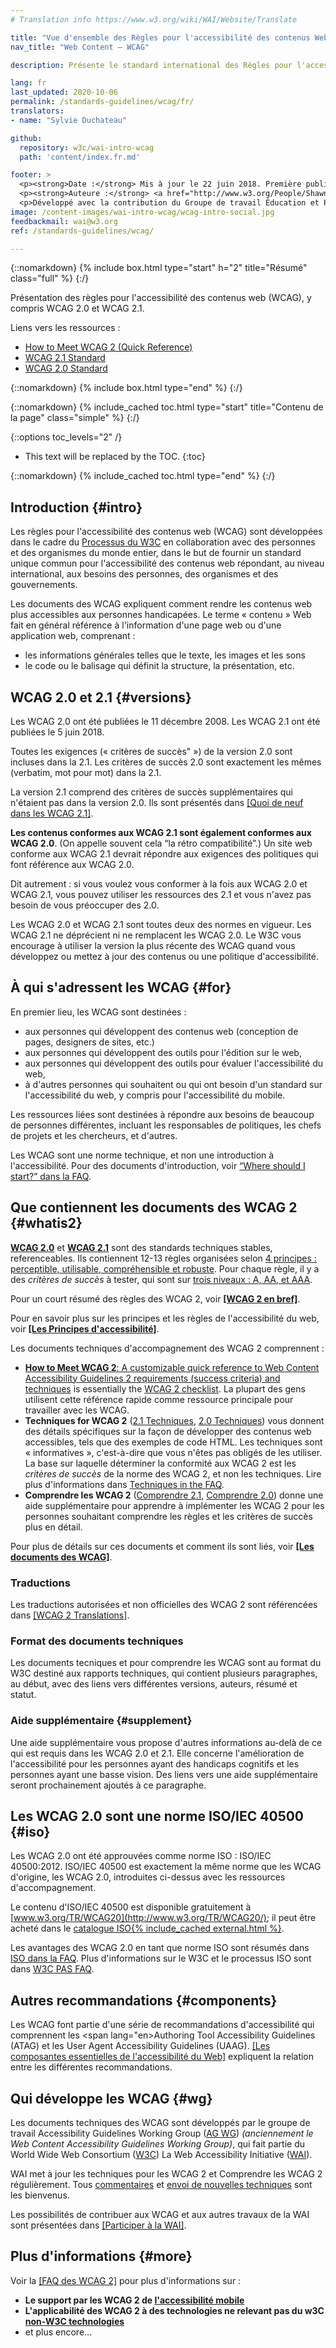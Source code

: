 ```yaml
---
# Translation info https://www.w3.org/wiki/WAI/Website/Translate

title: "Vue d'ensemble des Règles pour l'accessibilité des contenus Web,  (WCAG)"
nav_title: "Web Content – WCAG"

description: Présente le standard international des Règles pour l'accessibilité des contenus web, (WCAG), y compris 2.0 et WCAG 2.1. Les documents des WCAG expliquent comment rendre les contenus web plus accessibles aux personnes handicapées.

lang: fr
last_updated: 2020-10-06
permalink: /standards-guidelines/wcag/fr/
translators: 
- name: "Sylvie Duchateau"

github:
  repository: w3c/wai-intro-wcag
  path: 'content/index.fr.md'

footer: >
  <p><strong>Date :</strong> Mis à jour le 22 juin 2018. Première publication en juillet 2005.</p>
  <p><strong>Auteure :</strong> <a href="http://www.w3.org/People/Shawn/">Shawn Lawton Henry</a>.</p>
  <p>Développé avec la contribution du Groupe de travail Éducation et Promotion (<a href="https://www.w3.org/WAI/about/groups/eowg/">EOWG</a>) et le Groupe de travail en charge des règles d'accessibilité (<a href="https://www.w3.org/WAI/about/groups/agwg/">AG WG</a>).</p>
image: /content-images/wai-intro-wcag/wcag-intro-social.jpg
feedbackmail: wai@w3.org  
ref: /standards-guidelines/wcag/

---
```


{::nomarkdown}
{% include box.html type="start" h="2" title="Résumé" class="full" %}
{:/}

Présentation des règles pour l'accessibilité des contenus web (WCAG), y compris WCAG 2.0 et WCAG 2.1.

Liens vers les ressources :
* [How to Meet WCAG 2 (Quick Reference)](http://www.w3.org/WAI/WCAG21/quickref/)
* [WCAG 2.1 Standard](http://www.w3.org/TR/WCAG21/)
* [WCAG 2.0 Standard](http://www.w3.org/TR/WCAG20/)

{::nomarkdown}
{% include box.html type="end" %}
{:/}

{::nomarkdown}
{% include_cached toc.html type="start" title="Contenu de la page" class="simple" %}
{:/}

{::options toc_levels="2" /}

-   This text will be replaced by the TOC.
{:toc}

{::nomarkdown}
{% include_cached toc.html type="end" %}
{:/}

## Introduction {#intro}

Les règles pour l'accessibilité des contenus web (WCAG) sont développées dans le cadre du [Processus du W3C](/standards-guidelines/w3c-process/) en collaboration avec des personnes et des organismes du monde entier, dans le but de fournir un standard unique commun pour l'accessibilité des contenus web répondant, au niveau international, aux besoins des personnes, des organismes et des gouvernements.

Les documents des WCAG expliquent comment rendre les contenus web plus accessibles aux personnes handicapées. Le terme « contenu » Web fait en général référence à l'information d'une page web ou d'une application web, comprenant :

-   les informations générales telles que le texte, les images et les sons
-   le code ou le balisage qui définit la structure, la présentation, etc.

## WCAG 2.0 et 2.1 {#versions}

Les WCAG 2.0 ont été publiées le 11 décembre  2008. Les WCAG 2.1 ont été publiées le 5 juin 2018.

Toutes les exigences (« critères de succès"
 ») de la version 2.0 sont incluses dans la 2.1. Les critères de succès 2.0 sont exactement les mêmes (verbatim, mot pour mot) dans la 2.1.

La version 2.1 comprend des critères de succès supplémentaires qui n'étaient pas dans la version 2.0. Ils sont présentés dans [[Quoi de neuf dans les WCAG 2.1]](/standards-guidelines/wcag/new-in-21/).

**Les contenus conformes aux WCAG 2.1 sont également conformes aux WCAG 2.0**. (On appelle souvent cela “la rétro compatibilité”.) Un site web conforme aux WCAG 2.1 devrait répondre aux exigences des politiques qui font référence aux WCAG 2.0.

Dit autrement : si vous voulez vous conformer à la fois aux WCAG 2.0 et WCAG 2.1, vous pouvez utiliser les ressources des 2.1 et vous n'avez pas besoin de vous préoccuper des 2.0.

Les WCAG 2.0 et WCAG 2.1 sont toutes deux des normes en vigueur. Les WCAG 2.1 ne déprécient ni ne remplacent les WCAG 2.0. Le W3C vous encourage à utiliser la version la plus récente des WCAG quand vous développez ou mettez à jour des contenus ou une politique d'accessibilité.

## À qui s'adressent les WCAG {#for}

En premier lieu, les WCAG sont destinées :

-   aux personnes qui développent des contenus web (conception de pages, designers de sites, etc.)
-   aux personnes qui développent des outils pour l'édition sur le web,
-   aux personnes qui développent des outils pour évaluer l'accessibilité du web, 
-   à d'autres personnes qui souhaitent ou qui ont besoin d'un standard sur l'accessibilité du web, y compris pour l'accessibilité du mobile.

Les ressources liées sont destinées à répondre aux besoins de beaucoup de personnes différentes, incluant les responsables de politiques, les chefs de projets et les chercheurs, et d'autres.

Les WCAG sont une norme technique, et non une introduction à l'accessibilité. Pour des documents d'introduction, voir [“Where should I start?” dans la FAQ](/standards-guidelines/wcag/faq/#start).

## Que contiennent les documents des WCAG 2 {#whatis2}

**[WCAG 2.0](https://www.w3.org/TR/WCAG20/)** et **[WCAG 2.1](https://www.w3.org/TR/WCAG21/)** sont des standards techniques stables, referenceables. Ils contiennent 12-13 règles organisées selon [4 principes : perceptible, utilisable, compréhensible et robuste](https://www.w3.org/WAI/WCAG21/Understanding/intro#understanding-the-four-principles-of-accessibility). Pour chaque règle, il y a des *critères de succès* à tester, qui sont sur [trois niveaux : A, AA, et AAA](https://www.w3.org/WAI/WCAG21/Understanding/conformance#levels).

Pour un court résumé des règles des  WCAG 2, voir **[[WCAG 2 en bref]](/standards-guidelines/wcag/glance/)**.

Pour en savoir plus sur les principes et les règles de l'accessibilité du web, voir **[[Les Principes d'accessibilité]](/fundamentals/accessibility-principles/)**.

Les documents techniques d'accompagnement des WCAG 2 comprennent :

-   [**How to Meet WCAG 2**: A customizable quick reference to Web Content Accessibility Guidelines 2 requirements (success criteria) and techniques](http://www.w3.org/WAI/WCAG21/quickref/) is essentially the [WCAG 2 checklist](http://www.w3.org/WAI/WCAG21/quickref/). La plupart des gens utilisent cette référence rapide comme ressource principale pour travailler avec les  WCAG.
-   **Techniques for WCAG 2** ([2.1 Techniques](https://www.w3.org/WAI/WCAG21/Techniques/), [2.0 Techniques](https://www.w3.org/TR/WCAG20-TECHS/)) vous donnent des détails spécifiques sur la façon de développer des contenus web accessibles, tels que des exemples de code HTML. Les techniques sont « informatives », c'est-à-dire que vous n'êtes pas obligés de les utiliser. La base sur laquelle déterminer la conformité aux WCAG 2 est les *critères de succès* de la norme des WCAG 2, et non les techniques. Lire plus d'informations dans [Techniques in the FAQ](/standards-guidelines/wcag/faq/#techs).
-  **Comprendre les WCAG 2** ([Comprendre 2.1](https://www.w3.org/WAI/WCAG21/Understanding/), [Comprendre 2.0](https://www.w3.org/TR/UNDERSTANDING-WCAG20/)) donne une aide supplémentaire pour apprendre à implémenter les WCAG 2 pour les personnes souhaitant comprendre les règles et les critères de succès plus en détail.

Pour plus de détails sur ces documents et comment ils sont liés, voir **[[Les documents des WCAG]](/standards-guidelines/wcag/docs/)**.

### Traductions

Les traductions autorisées et non officielles des WCAG 2 sont référencées dans [[WCAG 2 Translations]](/standards-guidelines/wcag/translations/).

### Format des documents techniques

Les documents tecniques et pour comprendre les WCAG sont au format du W3C destiné aux rapports techniques, qui contient plusieurs paragraphes, au début, avec des liens vers différentes versions, auteurs, résumé et statut.

### Aide supplémentaire {#supplement}

Une aide supplémentaire vous propose d'autres informations au-delà de ce qui est requis dans les WCAG 2.0 et 2.1. Elle concerne l'amélioration de l'accessibilité pour les personnes ayant des handicaps cognitifs et les personnes ayant une basse vision. Des liens vers une aide supplémentaire seront prochainement ajoutés à ce paragraphe.

## Les WCAG 2.0 sont une norme ISO/IEC 40500 {#iso}

Les WCAG 2.0 ont été approuvées comme norme ISO : ISO/IEC 40500:2012. ISO/IEC 40500 est exactement la même norme que les WCAG d'origine, les WCAG 2.0, introduites ci-dessus avec les ressources d'accompagnement.

Le contenu d'ISO/IEC 40500 est disponible gratuitement à [www.w3.org/TR/WCAG20](http://www.w3.org/TR/WCAG20/); il peut être acheté dans le [catalogue ISO{% include_cached external.html %}](http://www.iso.org/iso/iso_catalogue/catalogue_tc/catalogue_detail.htm?csnumber=58625).

Les avantages des WCAG 2.0 en tant que norme ISO sont résumés dans [ISO dans la FAQ](/standards-guidelines/wcag/faq/#iso). Plus d'informations sur le W3C et le processus ISO sont dans [W3C PAS FAQ](http://www.w3.org/2010/04/pasfaq).

## Autres recommandations {#components}

Les WCAG font partie d'une série de recommandations d'accessibilité qui comprennent les <span lang="en>Authoring Tool Accessibility Guidelines</span> (ATAG) et les <span lang="en">User Agent Accessibility Guidelines</span> (UAAG). [[Les composantes essentielles de l'accessibilité du Web]](/fundamentals/components/) expliquent la relation entre les différentes recommandations.

## Qui développe les WCAG {#wg}

Les documents techniques des WCAG sont développés par le groupe de travail <span lang="en">Accessibility Guidelines Working Group</span> ([AG WG](https://www.w3.org/WAI/GL/)) *(anciennement le <span lang="en">Web Content Accessibility Guidelines Working Group</span>)*, qui fait partie du <span lang="en">World Wide Web Consortium</span> ([W3C](http://www.w3.org)) La <span lang="en">Web Accessibility Initiative</span> ([WAI](https://www.w3.org/WAI/)).

WAI met à jour les techniques pour les WCAG 2 et Comprendre les WCAG 2 régulièrement. Tous [commentaires](/standards-guidelines/wcag/commenting/) et [envoi de nouvelles techniques](http://www.w3.org/WAI/GL/WCAG20/TECHS-SUBMIT/) sont les bienvenus.

Les possibilités de contribuer aux WCAG et aux autres travaux de la WAI sont présentées dans [[Participer à la WAI]](/about/participating/).

## Plus d'informations {#more}

Voir la [[FAQ des WCAG 2]](/standards-guidelines/wcag/faq/) pour plus d'informations sur :

-   **Le support par les WCAG 2 de [l'accessibilité mobile](/standards-guidelines/wcag/faq/#mobile)**
-   **L'applicabilité des WCAG 2 à des technologies ne relevant pas du w3C [<span lang="en">non-W3C technologies</span>](/standards-guidelines/wcag/faq/#othertechs)**
-   et plus encore...
